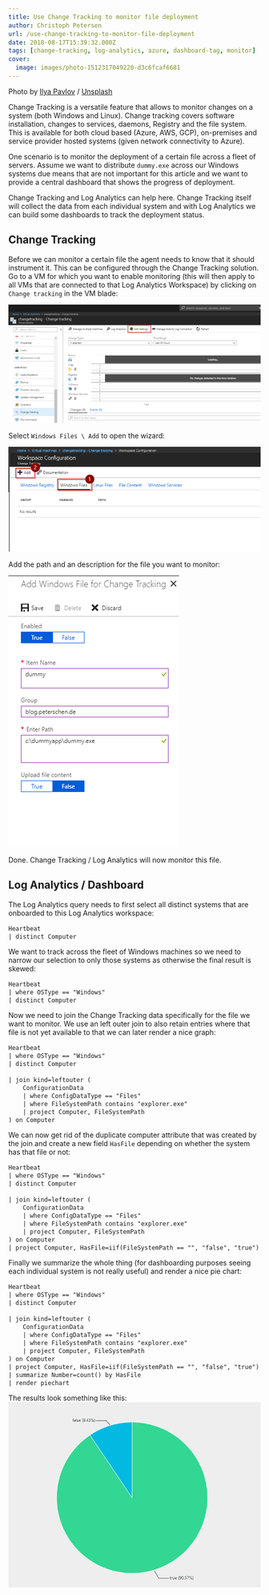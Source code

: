 ```yaml
---
title: Use Change Tracking to monitor file deployment
author: Christoph Petersen
url: /use-change-tracking-to-monitor-file-deployment
date: 2018-08-17T15:39:32.000Z
tags: [change-tracking, log-analytics, azure, dashboard-tag, monitor]
cover: 
  image: images/photo-1512317049220-d3c6fcaf6681
---
```


Photo by [Ilya Pavlov](https://unsplash.com/@ilyapavlov?utm_source=ghost&utm_medium=referral&utm_campaign=api-credit) / [Unsplash](https://unsplash.com/?utm_source=ghost&utm_medium=referral&utm_campaign=api-credit)

Change Tracking is a versatile feature that allows to monitor changes on a system (both Windows and Linux). Change tracking covers software installation, changes to services, daemons, Registry and the file system. This is available for both cloud based (Azure, AWS, GCP), on-premises and service provider hosted systems (given network connectivity to Azure).

One scenario is to monitor the deployment of a certain file across a fleet of servers. Assume we want to distribute `dummy.exe` across our Windows systems due means that are not important for this article and we want to provide a central dashboard that shows the progress of deployment.

Change Tracking and Log Analytics can help here. Change Tracking itself will collect the data from each individual system and with Log Analytics we can build some dashboards to track the deployment status.

## Change Tracking

Before we can monitor a certain file the agent needs to know that it should instrument it. This can be configured through the Change Tracking solution. Go to a VM for which you want to enable monitoring (this will then apply to all VMs that are connected to that Log Analytics Workspace) by clicking on `Change tracking` in the VM blade:

![Change Tracking for a VM](images/ct-overview.png)

Select `Windows Files \ Add` to open the wizard:

![Change Tracking configuration](images/ct-files.png)

Add the path and an description for the file you want to monitor:

![Add Windows file wizard](images/ct-file-add.png)

Done. Change Tracking / Log Analytics will now monitor this file.

## Log Analytics / Dashboard

The Log Analytics query needs to first select all distinct systems that are onboarded to this Log Analytics workspace:

```
Heartbeat
| distinct Computer 
```

We want to track across the fleet of Windows machines so we need to narrow our selection to only those systems as otherwise the final result is skewed:

```
Heartbeat
| where OSType == "Windows"
| distinct Computer
```

Now we need to join the Change Tracking data specifically for the file we want to monitor. We use an left outer join to also retain entries where that file is not yet available to that we can later render a nice graph:

```
Heartbeat
| where OSType == "Windows"
| distinct Computer 

| join kind=leftouter ( 
    ConfigurationData
    | where ConfigDataType == "Files"
    | where FileSystemPath contains "explorer.exe"
    | project Computer, FileSystemPath 
) on Computer
```

We can now get rid of the duplicate computer attribute that was created by the join and create a new field `HasFile` depending on whether the system has that file or not:

```
Heartbeat
| where OSType == "Windows"
| distinct Computer 

| join kind=leftouter ( 
    ConfigurationData
    | where ConfigDataType == "Files"
    | where FileSystemPath contains "explorer.exe"
    | project Computer, FileSystemPath 
) on Computer
| project Computer, HasFile=iif(FileSystemPath == "", "false", "true")
```

Finally we summarize the whole thing (for dashboarding purposes seeing each individual system is not really useful) and render a nice pie chart:

```
Heartbeat
| where OSType == "Windows"
| distinct Computer 

| join kind=leftouter ( 
    ConfigurationData
    | where ConfigDataType == "Files"
    | where FileSystemPath contains "explorer.exe"
    | project Computer, FileSystemPath 
) on Computer
| project Computer, HasFile=iif(FileSystemPath == "", "false", "true")
| summarize Number=count() by HasFile
| render piechart
```

The results look something like this:
![The final pie chart](images/pie.png)
